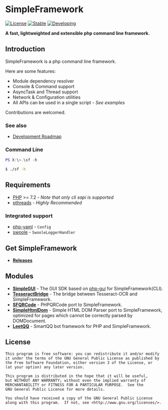 # SimpleFramework

[![License](https://img.shields.io/github/license/iTXTech/SimpleFramework.svg)](https://github.com/iTXTech/SimpleFramework/blob/master/LICENSE)
[![Stable](https://img.shields.io/badge/stable-2.0.1(5)-brightgreen.svg)](https://github.com/iTXTech/SimpleFramework/blob/11b97f52f33db05c51769c18dbb1369faf118a52/src/iTXTech/SimpleFramework/Framework.php)
[![Developing](https://img.shields.io/badge/dev-2.1.0(6)-blue.svg)](https://github.com/iTXTech/SimpleFramework/blob/master/src/iTXTech/SimpleFramework/Framework.php)

__A fast, lightweighted and extensible php command line framework.__

## Introduction

SimpleFramework is a php command line framework.

Here are some features:

* Module dependency resolver
* Console & Command support
* AsyncTask and Thread support
* Network & Configuration utilities
* All APIs can be used in a single script - *See examples*

Contributions are welcomed.

### See also

* [Development Roadmap](https://github.com/iTXTech/SimpleFramework/issues/3)

### Command Line

```powershell
PS X:\>.\sf -h
```

```bash
$ ./sf -h
```

## Requirements

* [PHP](https://secure.php.net/) >= 7.2 - *Note that only cli sapi is supported*
* [pthreads](https://github.com/krakjoe/pthreads) - *Highly Recommended*

### Integrated support

* [php-yaml](https://github.com/php/pecl-file_formats-yaml) - `Config`
* [swoole](https://github.com/swoole/swoole-src) - `SwooleLoggerHandler`

## Get SimpleFramework

* __[Releases](https://github.com/iTXTech/SimpleFramework/releases)__

## Modules

* __[SimpleGUI](https://github.com/PeratX/SimpleGUI)__ - The GUI SDK based on [php-gui](https://github.com/gabrielrcouto/php-gui) for SimpleFramework(CLI).
* __[TesseractBridge](https://github.com/PeratX/TesseractBridge)__ - The bridge between Tesseract-OCR and SimpleFramework.
* __[SFQRCode](https://github.com/PeratX/SFQRCode)__ - PHPQRCode port to SimpleFramework.
* __[SimpleHtmlDom](https://github.com/PeratX/SimpleHtmlDom)__ - Simple HTML DOM Parser port to SimpleFramework, optimized for pages which cannot be correctly parsed by DOMDocument.
* __[LeetQQ](https://github.com/PhQAgent/LeetQQ)__ - SmartQQ bot framework for PHP and SimpleFramework.

## License


	This program is free software: you can redistribute it and/or modify
	it under the terms of the GNU General Public License as published by
	the Free Software Foundation, either version 3 of the License, or
	(at your option) any later version.

	This program is distributed in the hope that it will be useful,
	but WITHOUT ANY WARRANTY; without even the implied warranty of
	MERCHANTABILITY or FITNESS FOR A PARTICULAR PURPOSE.  See the
	GNU General Public License for more details.

	You should have received a copy of the GNU General Public License
	along with this program.  If not, see <http://www.gnu.org/licenses/>.
